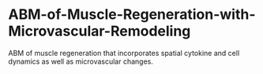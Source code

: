 # ABM-of-Muscle-Regeneration-with-Microvascular-Remodeling
ABM of muscle regeneration that incorporates spatial cytokine and cell dynamics as well as microvascular changes.

